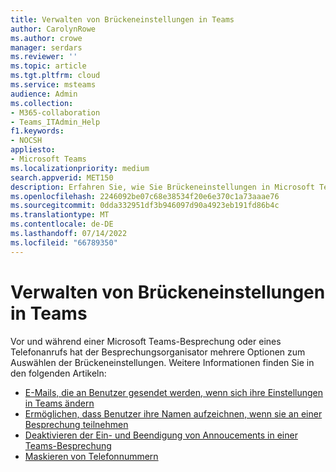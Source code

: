```yaml
---
title: Verwalten von Brückeneinstellungen in Teams
author: CarolynRowe
ms.author: crowe
manager: serdars
ms.reviewer: ''
ms.topic: article
ms.tgt.pltfrm: cloud
ms.service: msteams
audience: Admin
ms.collection:
- M365-collaboration
- Teams_ITAdmin_Help
f1.keywords:
- NOCSH
appliesto:
- Microsoft Teams
ms.localizationpriority: medium
search.appverid: MET150
description: Erfahren Sie, wie Sie Brückeneinstellungen in Microsoft Teams verwalten
ms.openlocfilehash: 2246092be07c68e38534f20e6e370c1a73aaae76
ms.sourcegitcommit: 0dda332951df3b946097d90a4923eb191fd86b4c
ms.translationtype: MT
ms.contentlocale: de-DE
ms.lasthandoff: 07/14/2022
ms.locfileid: "66789350"
---
```

# <a name="manage-bridge-settings-in-teams"></a>Verwalten von Brückeneinstellungen in Teams

Vor und während einer Microsoft Teams-Besprechung oder eines Telefonanrufs hat der Besprechungsorganisator mehrere Optionen zum Auswählen der Brückeneinstellungen. Weitere Informationen finden Sie in den folgenden Artikeln:

- [E-Mails, die an Benutzer gesendet werden, wenn sich ihre Einstellungen in Teams ändern](emails-sent-to-users-when-their-settings-change-in-teams.md)
- [Ermöglichen, dass Benutzer ihre Namen aufzeichnen, wenn sie an einer Besprechung teilnehmen](enable-users-to-record-their-name-when-they-join-a-meeting-in-teams.md)
- [Deaktivieren der Ein- und Beendigung von Annoucements in einer Teams-Besprechung](turn-on-or-off-entry-and-exit-announcements-for-meetings-in-teams.md)
- [Maskieren von Telefonnummern](ptsn-mask-phone-numbers.md)
